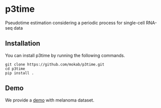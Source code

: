 # p3time
Pseudotime estimation considering a periodic process for single-cell RNA-seq data


## Installation

You can install p3time by running the following commands.

```
git clone https://github.com/mokab/p3time.git
cd p3time
pip install .
```

## Demo

We provide a [demo](Melanoma.ipynb) with melanoma dataset.

